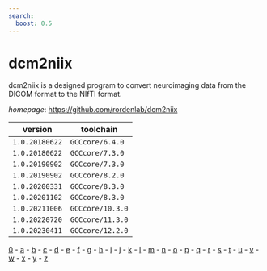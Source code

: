 ```yaml
---
search:
  boost: 0.5
---
```

# dcm2niix

dcm2niix is a designed program to convert neuroimaging data from the   DICOM format to the NIfTI format.

*homepage*: <https://github.com/rordenlab/dcm2niix>

version | toolchain
--------|----------
``1.0.20180622`` | ``GCCcore/6.4.0``
``1.0.20180622`` | ``GCCcore/7.3.0``
``1.0.20190902`` | ``GCCcore/7.3.0``
``1.0.20190902`` | ``GCCcore/8.2.0``
``1.0.20200331`` | ``GCCcore/8.3.0``
``1.0.20201102`` | ``GCCcore/8.3.0``
``1.0.20211006`` | ``GCCcore/10.3.0``
``1.0.20220720`` | ``GCCcore/11.3.0``
``1.0.20230411`` | ``GCCcore/12.2.0``

[0](../0/index.md) - [a](../a/index.md) - [b](../b/index.md) - [c](../c/index.md) - [d](../d/index.md) - [e](../e/index.md) - [f](../f/index.md) - [g](../g/index.md) - [h](../h/index.md) - [i](../i/index.md) - [j](../j/index.md) - [k](../k/index.md) - [l](../l/index.md) - [m](../m/index.md) - [n](../n/index.md) - [o](../o/index.md) - [p](../p/index.md) - [q](../q/index.md) - [r](../r/index.md) - [s](../s/index.md) - [t](../t/index.md) - [u](../u/index.md) - [v](../v/index.md) - [w](../w/index.md) - [x](../x/index.md) - [y](../y/index.md) - [z](../z/index.md)

